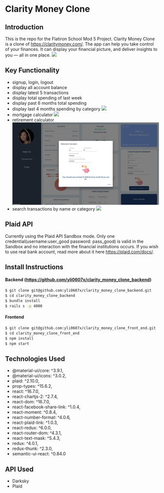 # Clarity Money Clone

## Introduction

This is the repo for the Flatiron School Mod 5 Project. Clarity Money Clone is a clone of https://claritymoney.com/. The app can help you take control of your finances. It can display your financial picture, and deliver insights to you — all in one place.
![](clarity_money_1.gif)

## Key Functionality 
- signup, login, logout
- display all account balance
- display latest 5 transactions
- display total spending of last week
- display past 6 months total spending
- display last 4 months spending by category
![](category.gif)
- mortgage calculator
![](mortgage_calculator.png)
- retirement calculator
![](retirement_calculator_png.png)
- search transactions by name or category
![](search.gif)

## Plaid API 
Currently using the Plaid API Sandbox mode. Only one credential(username:user_good password: pass_good) is valid in the Sandbox and no interaction with the financial institutions occurs. If you wish to use real bank account, read more about it here https://plaid.com/docs/. 

## Install Instructions

#### Backend (https://github.com/yli0607x/clarity_money_clone_backend)
```sh
$ git clone git@github.com:yli0607x/clarity_money_clone_backend.git
$ cd clarity_money_clone_backend
$ bundle install
$ rails s -p 4000
```

#### Frontend
```sh
$ git clone git@github.com:yli0607x/clarity_money_clone_front_end.git
$ cd clarity_money_clone_front_end
$ npm install 
$ npm start
```
## Technologies Used
- @material-ui/core: ^3.9.1,
- @material-ui/icons: ^3.0.2,
- plaid: ^2.10.0,
- prop-types: ^15.6.2,
- react: ^16.7.0,
- react-chartjs-2: ^2.7.4,
- react-dom: ^16.7.0,
- react-facebook-share-link: ^1.0.4,
- react-moment: ^0.8.4,
- react-number-format: ^4.0.6,
- react-plaid-link: ^1.0.3,
- react-redux: ^6.0.0,
- react-router-dom: ^4.3.1,
- react-text-mask: ^5.4.3,
- redux: ^4.0.1,
- redux-thunk: ^2.3.0,
- semantic-ui-react: ^0.84.0

## API Used
- Darksky
- Plaid

